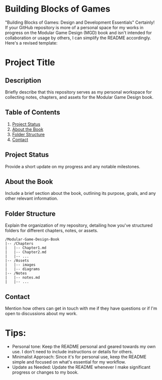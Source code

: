 # Building Blocks of Games

"Building Blocks of Games: Design and Development Essentials" Certainly! If your GitHub repository is more of a personal space for my works in progress on the Modular Game Design (MGD) book and isn't intended for collaboration or usage by others, I can simplify the README accordingly. Here's a revised template:

# Project Title

## Description

Briefly describe that this repository serves as my personal workspace for collecting notes, chapters, and assets for the Modular Game Design book.

## Table of Contents
1. [Project Status](#project-status)
2. [About the Book](#about-the-book)
3. [Folder Structure](#folder-structure)
4. [Contact](#contact)

## Project Status

Provide a short update on my progress and any notable milestones.

## About the Book

Include a brief section about the book, outlining its purpose, goals, and any other relevant information.

## Folder Structure

Explain the organization of my repository, detailing how you've structured folders for different chapters, notes, or assets.

```
/Modular-Game-Design-Book
|-- /Chapters
|   |-- Chapter1.md
|   |-- Chapter2.md
|   |-- ...
|-- /Assets
|   |-- images
|   |-- diagrams
|-- /Notes
|   |-- notes.md
|   |-- ...
```

## Contact

Mention how others can get in touch with me if they have questions or if I'm open to discussions about my work.

# Tips:
* Personal tone: Keep the README personal and geared towards my own use. I don't need to include instructions or details for others.
* Minimalist Approach: Since it's for personal use, keep the README simple and focused on what's essential for my workflow.
* Update as Needed: Update the README whenever I make significant progress or changes to my book.